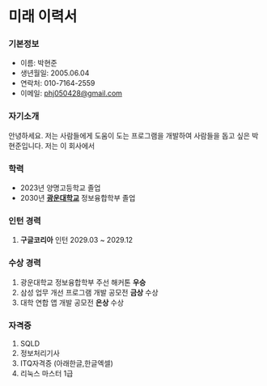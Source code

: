 # 미래 이력서

### 기본정보
- 이름: 박현준
- 생년월일: 2005.06.04
- 연락처: 010-7164-2559
- 이메일: phj050428@gmail.com

### 자기소개
안녕하세요. 저는 사람들에게 도움이 도는 프로그램을 개발하여 사람들을 돕고 싶은 박현준입니다. 저는 이 회사에서 


### 학력
- 2023년 양명고등학교 졸업
- 2030년 [**광운대학교**](https://www.kw.ac.kr/ko/) 정보융합학부 졸업

### 인턴 경력
1. **구글코리아** 인턴 2029.03 ~ 2029.12


### 수상 경력
1. 광운대학교 정보융합학부 주선 해커톤 **우승**
2. 삼성 업무 개선 프로그램 개발 공모전 **금상** 수상
3. 대학 연합 앱 개발 공모전 **은상** 수상


### 자격증
1. SQLD
2. 정보처리기사
3. ITQ자격증 (아래한글,한글엑셀)
4. 리눅스 마스터 1급






